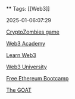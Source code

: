 **
Tags: [[Web3]]

2025-01-06:07:29

[CryptoZombies game](cryptozombies.io)

[Web3 Academy](https://www.theproduct.house)

[Learn Web3 ](https://learnweb3.io)

[Web3 University](https://www.web3.university)

[Free Ethereum Bootcamp](https://university.alchemy.com/home)

[The GOAT](https://www.useweb3.xyz)

